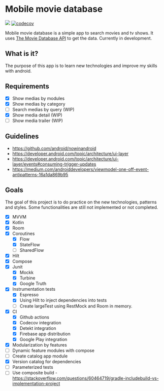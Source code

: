 Mobile movie database
==========

<a href='https://github.com/raxden/mmdb/actions/workflows/ci.yml'><img src='https://github.com/raxden/mmdb/workflows/Continuous%20Integration/badge.svg'></a>
[![codecov](https://codecov.io/gh/raxden/mmdb/branch/master/graph/badge.svg?token=UQoTMhwKPO)](https://codecov.io/gh/raxden/mmdb)

Mobile movie database is a simple app to search movies and tv shows. It uses [The Movie Database API](https://developers.themoviedb.org/3/getting-started/introduction) to get the data. Currently in development.

## What is it?

The purpose of this app is to learn new technologies and improve my skills with android.

## Requirements

- [x] Show medias by modules
- [x] Show medias by category
- [ ] Search medias by query (WIP)
- [x] Show media detail (WIP)
- [ ] Show media trailer (WIP)

## Guidelines

- https://github.com/android/nowinandroid
- https://developer.android.com/topic/architecture/ui-layer 
- https://developer.android.com/topic/architecture/ui-layer/events#consuming-trigger-updates 
- https://medium.com/androiddevelopers/viewmodel-one-off-event-antipatterns-16a1da869b95

## Goals

The goal of this project is to do practice on the new technologies, patterns and styles. Some functionalities are still not implemented or not completed.

- [x] MVVM
- [x] Kotlin
- [x] Room
- [x] Coroutines
  - [x] Flow
  - [x] StateFlow
  - [ ] SharedFlow
- [x] Hilt
- [x] Compose
- [x] Junit
  - [x] Mockk
  - [x] Turbine
  - [x] Google Truth
- [x] Instrumentation tests
  - [x] Espresso
  - [x] Using Hilt to inject dependencies into tests
  - [ ] Create largeTest using RestMock and Room in memory.
- [x] CI
  - [x] Github actions
  - [x] Codecov integration
  - [x] Detekt integration
  - [x] Firebase app distribution
  - [x] Google Play integration
- [x] Modularization by features
- [ ] Dynamic feature modules with compose
- [ ] Create catalog app module
- [x] Version catalog for dependencies
- [ ] Parameterized tests
- [ ] Use composite build - https://stackoverflow.com/questions/60464719/gradle-includebuild-vs-implementation-project
